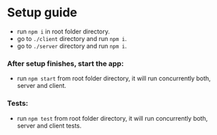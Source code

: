 # Setup guide

- run `npm i` in root folder directory.
- go to `./client` directory and run `npm i`.
- go to `./server` directory and run `npm i`.

### After setup finishes, start the app:

- run `npm start` from root folder directory, it will run concurrently both, server and client.

### Tests:

- run `npm test` from root folder directory, it will run concurrently both, server and client tests.
